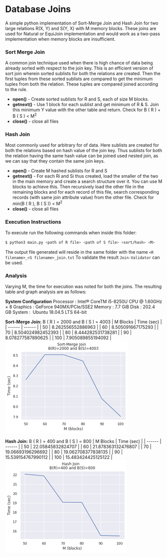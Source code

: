 # Database Joins    
A simple python implementation of Sort-Merge Join and Hash Join for two large relations R(X, Y) and S(Y, X) with M memory blocks. These joins are used for Natural or EquiJoin implementation and would work as a two-pass implementation when memory blocks are insufficient.

### Sort Merge Join
A common join technique used when there is high chance of data being already sorted with respect to the join key. This is an efficient version of sort join wherein sorted sublists for both the relations are created. Then the first tuples from these sorted sublists are compared to get the minimum tuples from both the relation. These tuples are compared joined according to the rule.
- **open()** - Create sorted sublists for R and S, each of size M blocks.
- **getnext()** - Use 1 block for each sublist and get minimum of R & S. Join this minimum Y value with the other table and return. Check for B ( R ) + B ( S ) < M<sup>2</sup>
- **close()** - close all files

### Hash Join
Most commonly used for arbitrary for of data. Here sublists are created for both the relations based on hash value of the join key. Thus sublists for both the relation having the same hash value can be joined used nested join, as we can say that they contain the same join keys.

- **open()** - Create M hashed sublists for R and S
- **getnext()** - For each Ri and Si thus created, load the smaller of the two in the main memory and create a search structure over it. You can use M blocks to achieve this. Then recursively load the other file in the remaining blocks and for each record of this file, search corresponding records (with same join attribute value) from the other file. Check for min(B ( R ), B ( S )) < M<sup>2</sup>
- **close()** - close all files

### Execution Instructions
To execute run the following commands when inside this folder:
```sh
$ python3 main.py <path of R file> <path of S file> <sort/hash> <M>
```

The output file generated will reside in the same folder with the name `<R filename>_<S filename>_join.txt`
To validate the result `Join-Validator` can be used.

### Analysis

Varying M, the time for execution was noted for both the joins. The resulting table and graph analysis are as follows:

**System Configuration**
Processor : Intel® CoreTM i5-8250U CPU @ 1.60GHz × 8
Graphics : GeForce 940MX/PCIe/SSE2
Memory : 7.7 GiB
Disk : 202.4 GB
System : ​ Ubuntu 18.04.5 LTS 64-bit

**Sort-Merge Join:**
B ( R ) = 2000 and B ( S ) = 4003
| M Blocks | Time (sec) |
| ------ | ------ |
| 50 | 8.262556552886963 |
| 60 | 8.505091667175293 |
| 70 | 8.504024982452393 |
| 80 | 8.444282531738281 |
| 90 | 8.078277587890625 |
| 100 | 7.905089855194092 |
![alt text](./plots/plt1.png)

**Hash Join:**
B ( R ) = 400 and B ( S ) = 800
| M Blocks | Time (sec) |
| ------ | ------ |
| 50 | 22.05845832824707 |
| 60 | 21.878363132476807 |
| 70 | 19.06693196296692 |
| 80 | 19.062708377838135 |
| 90 | 15.539154767990112 |
| 100 | 15.483424425125122 |
![alt text](./plots/plt2.png)